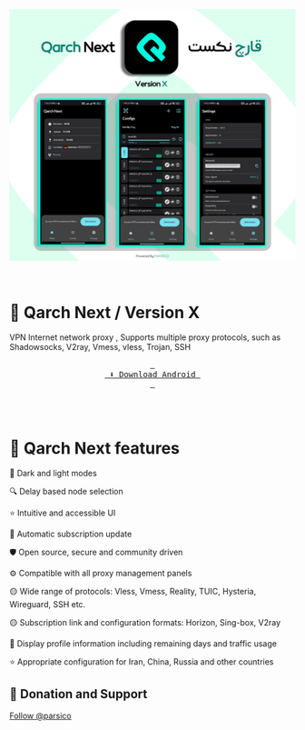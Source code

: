 <div dir="ltr">
<p align="center"><img src="https://raw.githubusercontent.com/parsico/Qarch-Next/main/Qarch.png" /></p>

<br>

# 🔹 Qarch Next / Version X
VPN Internet network proxy , Supports multiple proxy protocols, such as Shadowsocks, V2ray, Vmess, vless, Trojan, SSH

<div align="center">

[<kbd> <br> ⬇️ Download Android <br> </kbd>][android]

<br>

<!---------------------------------------------------------------------------->

[android]: https://github.com/parsico/Qarch-Next/releases


</div>
<br>

# 🚀 Qarch Next features

🌙 Dark and light modes

🔍 Delay based node selection

⭐ Intuitive and accessible UI

🔄 Automatic subscription update

🛡 Open source, secure and community driven

⚙ Compatible with all proxy management panels

🟡 Wide range of protocols:
Vless, Vmess, Reality, TUIC, Hysteria, Wireguard, SSH etc.

🟡 Subscription link and configuration formats: Horizon, Sing-box, V2ray

🔎 Display profile information including remaining days and traffic usage

⭐ Appropriate configuration for Iran, China, Russia and other countries


## 🎯 Donation and Support
<!-- Place this tag where you want the button to render. -->
<a class="github-button" href="https://github.com/parsico" data-color-scheme="no-preference: dark_dimmed; light: light; dark: dark;" data-size="large" aria-label="Follow @parsico on GitHub">Follow @parsico</a>

